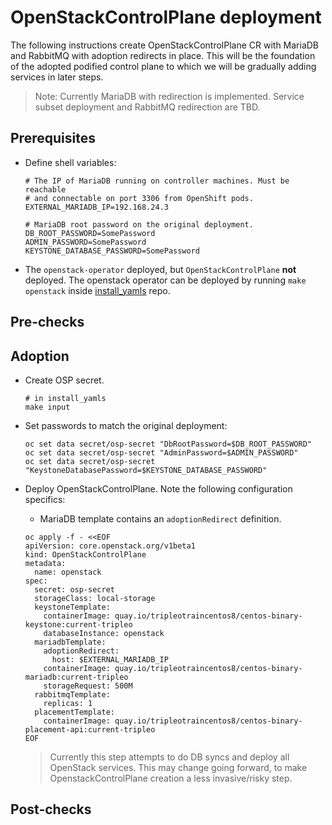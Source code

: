 OpenStackControlPlane deployment
================================

The following instructions create OpenStackControlPlane CR with
MariaDB and RabbitMQ with adoption redirects in place. This will be
the foundation of the adopted podified control plane to which we will
be gradually adding services in later steps.

> Note: Currently MariaDB with redirection is implemented. Service
> subset deployment and RabbitMQ redirection are TBD.

Prerequisites
-------------

* Define shell variables:

  ```
  # The IP of MariaDB running on controller machines. Must be reachable
  # and connectable on port 3306 from OpenShift pods.
  EXTERNAL_MARIADB_IP=192.168.24.3

  # MariaDB root password on the original deployment.
  DB_ROOT_PASSWORD=SomePassword
  ADMIN_PASSWORD=SomePassword
  KEYSTONE_DATABASE_PASSWORD=SomePassword
  ```

* The `openstack-operator` deployed, but `OpenStackControlPlane`
  **not** deployed. The openstack operator can be deployed by running
  `make openstack` inside
  [install_yamls](https://github.com/openstack-k8s-operators/install_yamls)
  repo.

Pre-checks
----------

Adoption
--------

* Create OSP secret.

  ```
  # in install_yamls
  make input
  ```

* Set passwords to match the original deployment:

  ```
  oc set data secret/osp-secret "DbRootPassword=$DB_ROOT_PASSWORD"
  oc set data secret/osp-secret "AdminPassword=$ADMIN_PASSWORD"
  oc set data secret/osp-secret "KeystoneDatabasePassword=$KEYSTONE_DATABASE_PASSWORD"
  ```

* Deploy OpenStackControlPlane. Note the following configuration specifics:

  * MariaDB template contains an `adoptionRedirect` definition.

  ```
  oc apply -f - <<EOF
  apiVersion: core.openstack.org/v1beta1
  kind: OpenStackControlPlane
  metadata:
    name: openstack
  spec:
    secret: osp-secret
    storageClass: local-storage
    keystoneTemplate:
      containerImage: quay.io/tripleotraincentos8/centos-binary-keystone:current-tripleo
      databaseInstance: openstack
    mariadbTemplate:
      adoptionRedirect:
        host: $EXTERNAL_MARIADB_IP
      containerImage: quay.io/tripleotraincentos8/centos-binary-mariadb:current-tripleo
      storageRequest: 500M
    rabbitmqTemplate:
      replicas: 1
    placementTemplate:
      containerImage: quay.io/tripleotraincentos8/centos-binary-placement-api:current-tripleo
  EOF
  ```

  > Currently this step attempts to do DB syncs and deploy all OpenStack
  > services. This may change going forward, to make OpenstackControlPlane
  > creation a less invasive/risky step.


Post-checks
-----------
